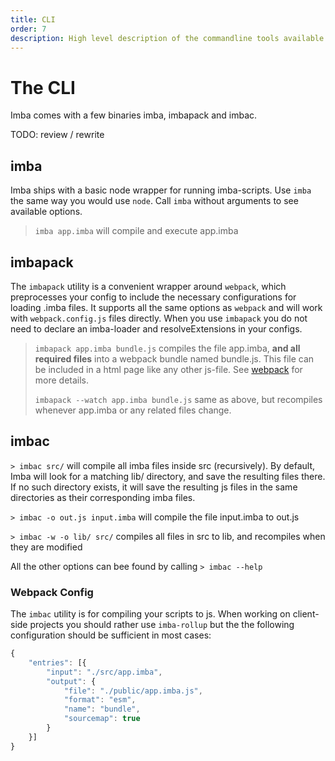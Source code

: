 ```yaml
---
title: CLI
order: 7
description: High level description of the commandline tools available.
---
```


# The CLI

Imba comes with a few binaries imba, imbapack and imbac.

TODO: review / rewrite

## imba

Imba ships with a basic node wrapper for running imba-scripts. Use `imba` the same way you would use `node`. Call `imba` without arguments to see available options.

> `imba app.imba` will compile and execute app.imba

## imbapack

The `imbapack` utility is a convenient wrapper around `webpack`, which preprocesses your config to include the necessary configurations for loading .imba files. It supports all the same options as `webpack` and will work with `webpack.config.js` files directly. When you use `imbapack` you do not need to declare an imba-loader and resolveExtensions in your configs.

> `imbapack app.imba bundle.js` compiles the file app.imba, **and all required files** into a webpack bundle named bundle.js. This file can be included in a html page like any other js-file. See [webpack](https://webpack.github.io) for more details.
>
> `imbapack --watch app.imba bundle.js` same as above, but recompiles whenever app.imba or any related files change.

## imbac

`> imbac src/` will compile all imba files inside src \(recursively\). By default, Imba will look for a matching lib/ directory, and save the resulting files there. If no such directory exists, it will save the resulting js files in the same directories as their corresponding imba files.

`> imbac -o out.js input.imba` will compile the file input.imba to out.js

`> imbac -w -o lib/ src/` compiles all files in src to lib, and recompiles when they are modified

All the other options can bee found by calling `> imbac --help`

### Webpack Config

The `imbac` utility is for compiling your scripts to js. When working on client-side projects you should rather use `imba-rollup` but the the following configuration should be sufficient in most cases:

```javascript
{
    "entries": [{
        "input": "./src/app.imba",
        "output": {
            "file": "./public/app.imba.js",
            "format": "esm",
            "name": "bundle",
            "sourcemap": true
        }
    }]
}
```

